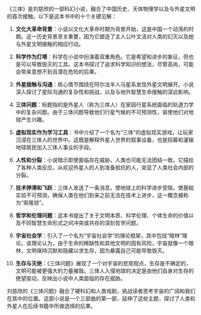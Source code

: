 《三体》是刘慈欣的一部科幻小说，融合了中国历史、天体物理学以及与外星文明的首次接触。以下是这本书中的十个关键见解：

1. **文化大革命背景**：小说以文化大革命时期为背景开始，这是中国一个动荡的时期。这一历史背景至关重要，因为它塑造了主人公叶文洁对人类的幻灭以及她与外星文明接触的相应行动。

2. **科学作为灯塔**：科学在小说中扮演着双重角色。它是希望和进步的象征，但也是可以导致毁灭的工具。这本书探讨了追求科学知识的想法，尽管高尚，可能会带来意想不到且潜在危险的后果。

3. **外星接触与沟通**：核心情节围绕在阿尔法半人马星系发现外星文明展开。小说深入探讨了星际沟通的复杂性和挑战，以及与地外智慧生命接触的深远影响。

4. **三体问题**：标题指的是外星人（称为三体人）在家园行星系统面临的轨道力学中的复杂问题。由于三体问题导致他们行星气候的不可预测性，驱使他们对地球产生兴趣。

5. **虚拟现实作为学习工具**：书中介绍了一个名为“三体”的虚拟现实游戏，让玩家沉浸在三体人的世界中。这既是解释外星人世界的叙事设备，也是招募和灌输地球居民加入三体人事业的手段。

6. **人性和分裂**：小说暗示即使面临存在威胁，人类也可能无法团结一致。它描绘了各种人类反应，从欢迎外星人的人到准备抵抗的人，突显了人类社会内部的分裂。

7. **技术停滞和飞跃**：三体人发送了一条消息，使地球上的科学进步受阻，使基础实验不可预测，确保人类在他们到来之前无法在技术上进步，这一概念被称为“索隆锁”。

8. **哲学和伦理问题**：这本书提出了关于文明本质、科学伦理、个体生命的价值以及不同智慧生命形式之间冲突或共存的深刻哲学问题。

9. **宇宙社会学**：引入了一个名为“宇宙社会学”的理论框架，其中包括“暗林”理论。该理论认为，由于生命的稀缺性和其他文明的固有风险，宇宙就像一个暗林，文明保持沉默和隐藏以求生存，因为暴露自己可能导致毁灭。

10. **生存与灭绝**：《三体问题》展现了一个对宇宙的悲观观点，生存是不确定的，文明可能被更强大的力量摧毁。三体人入侵地球的决定是由他们自身对生存的绝望驱动，反映出小说中人类面临的存在威胁。

刘慈欣的《三体问题》融合了硬科幻和人类戏剧，挑战读者思考宇宙的广阔和我们在其中的位置。这部小说是一个三部曲的第一部，延伸了这些主题，探讨了人类和外星人在后续书籍中所做选择的后果。